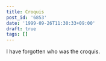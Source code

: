 ```yaml
---
title: Croquis
post_id: '6853'
date: '1999-09-26T11:30:33+09:00'
draft: true
tags: []
---
```


I have forgotten who was the croquis.
